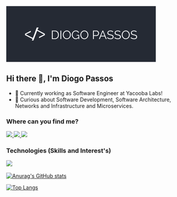 <img src="/assets/logo.png" alt="Diogo Passos" />

## Hi there 👋, I'm Diogo Passos

- :rocket: Currently working as Software Engineer at Yacooba Labs!
- 🌱 Curious about Software Development, Software Architecture, Networks and Infrastructure and Microservices.

### Where can you find me?
<a href="https://diogopassos.pt">
  <img src="https://img.shields.io/badge/Personal_Page-252A34.svg?&style=for-the-badge" />
</a>

<a href="https://twitter.com/gdfpassos">
  <img src="https://img.shields.io/badge/Twitter-14171a?style=for-the-badge&logo=x&logoColor=white" />
</a>

<a href="https://www.linkedin.com/in/gdpassos/">
  <img src="https://img.shields.io/badge/LinkedIn-0077B5?style=for-the-badge&logo=linkedin&logoColor=white" />
</a>
<br>

### Technologies (Skills and Interest's)
 <img src="https://skillicons.dev/icons?i=ansible,aws,azure,bash,bootstrap,bun,cs,cloudflare,css,dart,docker,figma,flutter,git,gitlab,go,html,js,kubernetes,laravel,linux,nextjs,nginx,nodejs,php,raspberrypi,react,sass,tailwind,ts,vscode,vercel" />
<div>
  
  [![Anurag's GitHub stats](https://github-readme-stats.vercel.app/api?username=gngz&count_private=true&show_icons=true)](https://github.com/anuraghazra/github-readme-stats)
  
  [![Top Langs](https://github-readme-stats.vercel.app/api/top-langs/?username=gngz&count_private=true&langs_count=12&layout=compact&show_icons=true)](https://github.com/anuraghazra/github-readme-stats)
</div>
